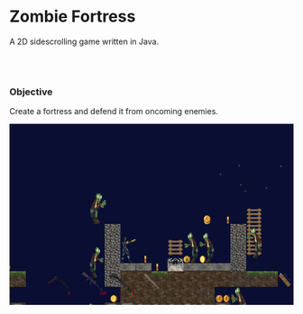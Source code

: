 <h1>Zombie Fortress</h1>
<p>A 2D sidescrolling game written in Java.</p>
<br />
<br />
<h3>Objective</h3>
<p>Create a fortress and defend it from oncoming enemies.</p>


![Alt text](ZombieFortressDemo.png?raw=true "Demo")
